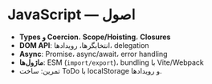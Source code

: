 # JavaScript — اصول

- **Types و Coercion**، **Scope/Hoisting**، **Closures**
- **DOM API**: انتخابگرها، رویدادها، delegation
- **Async**: Promise، async/await، error handling
- **ماژول‌ها**: ESM (`import/export`)، bundling با Vite/Webpack
- تمرین: ساخت ToDo با localStorage و رویدادها.

